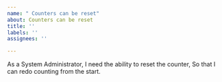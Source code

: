 ```yaml
---
name: " Counters can be reset"
about: Counters can be reset
title: ''
labels: ''
assignees: ''

---
```


As a System Administrator, I need the ability to reset the counter, So that I can redo counting from the start.
